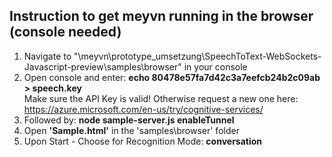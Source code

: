 ## Instruction to get meyvn running in the browser (console needed)

1. Navigate to "\meyvn\prototype_umsetzung\SpeechToText-WebSockets-Javascript-preview\samples\browser" in your console
2. Open console and enter: **echo 80478e57fa7d42c3a7eefcb24b2c09ab > speech.key**  
    Make sure the API Key is valid! Otherwise request a new one here: https://azure.microsoft.com/en-us/try/cognitive-services/
3. Followed by: **node sample-server.js enableTunnel**
4. Open **'Sample.html'** in the 'samples\browser' folder
5. Upon Start - Choose for Recognition Mode: **conversation**